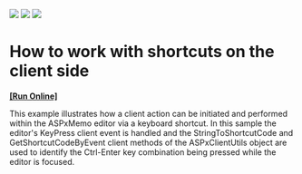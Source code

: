 <!-- default badges list -->
![](https://img.shields.io/endpoint?url=https://codecentral.devexpress.com/api/v1/VersionRange/128565699/15.2.4%2B)
[![](https://img.shields.io/badge/Open_in_DevExpress_Support_Center-FF7200?style=flat-square&logo=DevExpress&logoColor=white)](https://supportcenter.devexpress.com/ticket/details/E1137)
[![](https://img.shields.io/badge/📖_How_to_use_DevExpress_Examples-e9f6fc?style=flat-square)](https://docs.devexpress.com/GeneralInformation/403183)
<!-- default badges end -->
# How to work with shortcuts on the client side
<!-- run online -->
**[[Run Online]](https://codecentral.devexpress.com/e1137)**
<!-- run online end -->


<p>This example illustrates how a client action can be initiated and performed within the ASPxMemo editor via a keyboard shortcut. In this sample the editor's KeyPress client event is handled and the StringToShortcutCode and GetShortcutCodeByEvent client methods of the ASPxClientUtils object are used to identify the Ctrl-Enter key combination being pressed while the editor is focused.</p>

<br/>



